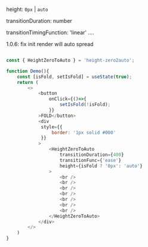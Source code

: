 height:   `0px` |  `auto`

transitionDuration: number

transitionTimingFunction: 'linear' ....

1.0.6: fix init render will auto spread

```javascript

const { HeightZeroToAuto } = 'height-zero2auto';

function Demo(){
	const [isFold, setIsFold] = useState(true);
	return (
		<>
			<button
				onClick={()=>{
					setIsFold(!isFold);
				}}
			>FOLD</button>
			<div
			 style={{
				 border: '1px solid #000'
			 }}
			>
				<HeightZeroToAuto
					transitionDuration={400}
					transitionFunc={'ease'}
					height={isFold ? '0px': 'auto'}
				>
					<br />
					<br />
					<br />
					<br />
					<br />
					<br />
					<br />
				</HeightZeroToAuto>
			</div>
		</>
	)
}

```
